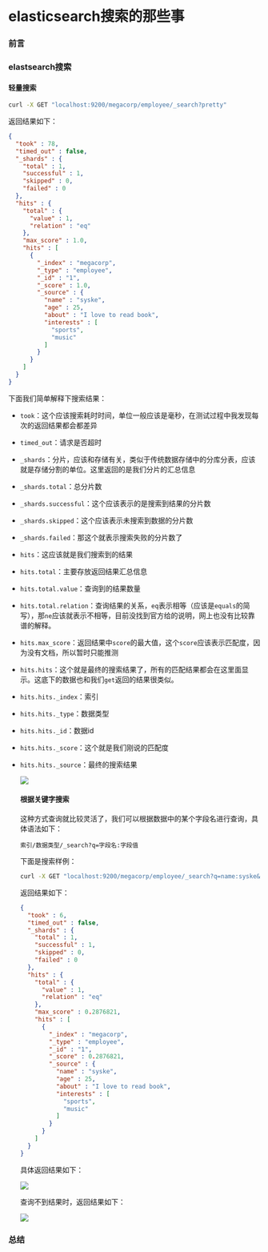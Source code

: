 # elasticsearch搜索的那些事

### 前言



### elastsearch搜索

#### 轻量搜索

```sh
curl -X GET "localhost:9200/megacorp/employee/_search?pretty"
```

返回结果如下：

```json
{
  "took" : 78,
  "timed_out" : false,
  "_shards" : {
    "total" : 1,
    "successful" : 1,
    "skipped" : 0,
    "failed" : 0
  },
  "hits" : {
    "total" : {
      "value" : 1,
      "relation" : "eq"
    },
    "max_score" : 1.0,
    "hits" : [
      {
        "_index" : "megacorp",
        "_type" : "employee",
        "_id" : "1",
        "_score" : 1.0,
        "_source" : {
          "name" : "syske",
          "age" : 25,
          "about" : "I love to read book",
          "interests" : [
            "sports",
            "music"
          ]
        }
      }
    ]
  }
}

```

下面我们简单解释下搜索结果：

- `took`：这个应该搜索耗时时间，单位一般应该是毫秒，在测试过程中我发现每次的返回结果都会都差异

- `timed_out`：请求是否超时

- `_shards`：分片，应该和存储有关，类似于传统数据存储中的分库分表，应该就是存储分割的单位。这里返回的是我们分片的汇总信息

- `_shards.total`：总分片数

- `_shards.successful`：这个应该表示的是搜索到结果的分片数

- `_shards.skipped`：这个应该表示未搜索到数据的分片数

- `_shards.failed`：那这个就表示搜索失败的分片数了

- `hits`：这应该就是我们搜索到的结果

- `hits.total`：主要存放返回结果汇总信息

- `hits.total.value`：查询到的结果数量

- `hits.total.relation`：查询结果的关系，`eq`表示相等（应该是`equals`的简写），那`ne`应该就表示不相等，目前没找到官方给的说明，网上也没有比较靠谱的解释。

- `hits.max_score`：返回结果中`score`的最大值，这个`score`应该表示匹配度，因为没有文档，所以暂时只能推测

- `hits.hits`：这个就是最终的搜索结果了，所有的匹配结果都会在这里面显示。这底下的数据也和我们`get`返回的结果很类似。

- `hits.hits._index`：索引

- `hits.hits._type`：数据类型

- `hits.hits._id`：数据id

- `hits.hits._score`：这个就是我们刚说的匹配度

- `hits.hits._source`：最终的搜索结果

  ![](https://gitee.com/sysker/picBed/raw/master/20210827081432.png)

  #### 根据关键字搜索

  这种方式查询就比较灵活了，我们可以根据数据中的某个字段名进行查询，具体语法如下：

  ```
  索引/数据类型/_search?q=字段名:字段值
  ```

  下面是搜索样例：

  ```sh
  curl -X GET "localhost:9200/megacorp/employee/_search?q=name:syske&pretty"
  ```

  返回结果如下：

  ```json
  {
    "took" : 6,
    "timed_out" : false,
    "_shards" : {
      "total" : 1,
      "successful" : 1,
      "skipped" : 0,
      "failed" : 0
    },
    "hits" : {
      "total" : {
        "value" : 1,
        "relation" : "eq"
      },
      "max_score" : 0.2876821,
      "hits" : [
        {
          "_index" : "megacorp",
          "_type" : "employee",
          "_id" : "1",
          "_score" : 0.2876821,
          "_source" : {
            "name" : "syske",
            "age" : 25,
            "about" : "I love to read book",
            "interests" : [
              "sports",
              "music"
            ]
          }
        }
      ]
    }
  }
  ```

  具体返回结果如下：

  ![](https://gitee.com/sysker/picBed/raw/master/20210827085515.png)

  查询不到结果时，返回结果如下：

  ![](https://gitee.com/sysker/picBed/raw/master/20210827085442.png)

### 总结